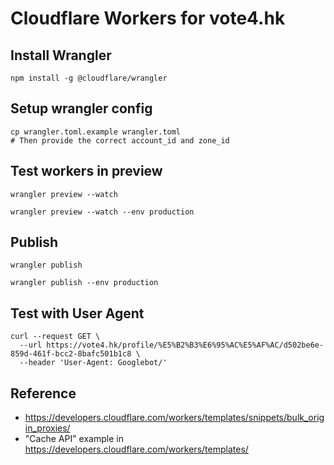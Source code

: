 # Cloudflare Workers for vote4.hk

## Install Wrangler

```
npm install -g @cloudflare/wrangler
```

## Setup wrangler config

```
cp wrangler.toml.example wrangler.toml
# Then provide the correct account_id and zone_id
```

## Test workers in preview

```
wrangler preview --watch

wrangler preview --watch --env production
```

## Publish

```
wrangler publish

wrangler publish --env production
```

## Test with User Agent

```
curl --request GET \
  --url https://vote4.hk/profile/%E5%B2%B3%E6%95%AC%E5%AF%AC/d502be6e-859d-461f-bcc2-8bafc501b1c8 \
  --header 'User-Agent: Googlebot/'
```

## Reference

- https://developers.cloudflare.com/workers/templates/snippets/bulk_origin_proxies/
- "Cache API" example in https://developers.cloudflare.com/workers/templates/
